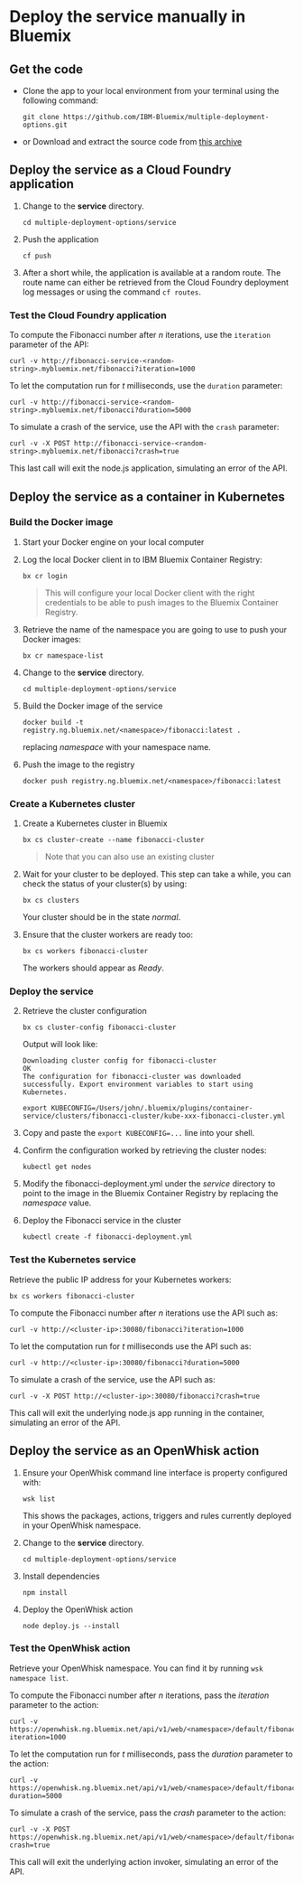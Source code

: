 # Deploy the service manually in Bluemix

## Get the code

* Clone the app to your local environment from your terminal using the following command:

   ```
   git clone https://github.com/IBM-Bluemix/multiple-deployment-options.git
   ```

* or Download and extract the source code from [this archive](https://github.com/IBM-Bluemix/multiple-deployment-options/archive/master.zip)

## Deploy the service as a Cloud Foundry application

1. Change to the **service** directory.

   ```
   cd multiple-deployment-options/service
   ```

2. Push the application

   ```
   cf push
   ```

3. After a short while, the application is available at a random route. The route name can either be retrieved from the Cloud Foundry deployment log messages or using the command `cf routes`.

### Test the Cloud Foundry application

To compute the Fibonacci number after *n* iterations, use the `iteration` parameter of the API:

   ```
   curl -v http://fibonacci-service-<random-string>.mybluemix.net/fibonacci?iteration=1000
   ```

To let the computation run for *t* milliseconds, use the `duration` parameter:

   ```
   curl -v http://fibonacci-service-<random-string>.mybluemix.net/fibonacci?duration=5000
   ```

To simulate a crash of the service, use the API with the `crash` parameter:

   ```
   curl -v -X POST http://fibonacci-service-<random-string>.mybluemix.net/fibonacci?crash=true
   ```

This last call will exit the node.js application, simulating an error of the API.

## Deploy the service as a container in Kubernetes

### Build the Docker image

1. Start your Docker engine on your local computer

5. Log the local Docker client in to IBM Bluemix Container Registry:

   ```
   bx cr login
   ```

   > This will configure your local Docker client with the right credentials to be able to push images to the Bluemix Container Registry.

6. Retrieve the name of the namespace you are going to use to push your Docker images:

   ```
   bx cr namespace-list
   ```

7. Change to the **service** directory.

   ```
   cd multiple-deployment-options/service
   ```

8. Build the Docker image of the service

   ```
   docker build -t registry.ng.bluemix.net/<namespace>/fibonacci:latest .
   ```

   replacing *namespace* with your namespace name.

9. Push the image to the registry

   ```
   docker push registry.ng.bluemix.net/<namespace>/fibonacci:latest
   ```

### Create a Kubernetes cluster

1. Create a Kubernetes cluster in Bluemix

   ```
   bx cs cluster-create --name fibonacci-cluster
   ```

   > Note that you can also use an existing cluster

1. Wait for your cluster to be deployed. This step can take a while, you can check the status of your cluster(s) by using:

   ```
   bx cs clusters
   ```

   Your cluster should be in the state *normal*.

1. Ensure that the cluster workers are ready too:

   ```
   bx cs workers fibonacci-cluster
   ```

   The workers should appear as *Ready*.

### Deploy the service

2. Retrieve the cluster configuration

   ```
   bx cs cluster-config fibonacci-cluster
   ```

   Output will look like:

   ```
   Downloading cluster config for fibonacci-cluster
   OK
   The configuration for fibonacci-cluster was downloaded successfully. Export environment variables to start using Kubernetes.

   export KUBECONFIG=/Users/john/.bluemix/plugins/container-service/clusters/fibonacci-cluster/kube-xxx-fibonacci-cluster.yml
   ```

3. Copy and paste the `export KUBECONFIG=...` line into your shell.

4. Confirm the configuration worked by retrieving the cluster nodes:

   ```
   kubectl get nodes
   ```

10. Modify the fibonacci-deployment.yml under the *service* directory to point to the image in the Bluemix Container Registry by replacing the *namespace* value.

11. Deploy the Fibonacci service in the cluster

    ```
    kubectl create -f fibonacci-deployment.yml
    ```

### Test the Kubernetes service

Retrieve the public IP address for your Kubernetes workers:

   ```
   bx cs workers fibonacci-cluster
   ```

To compute the Fibonacci number after *n* iterations use the API such as:

   ```
   curl -v http://<cluster-ip>:30080/fibonacci?iteration=1000
   ```

To let the computation run for *t* milliseconds use the API such as:

   ```
   curl -v http://<cluster-ip>:30080/fibonacci?duration=5000
   ```

To simulate a crash of the service, use the API such as:

   ```
   curl -v -X POST http://<cluster-ip>:30080/fibonacci?crash=true
   ```

This call will exit the underlying node.js app running in the container, simulating an error of the API.

## Deploy the service as an OpenWhisk action

1. Ensure your OpenWhisk command line interface is property configured with:

   ```
   wsk list
   ```

   This shows the packages, actions, triggers and rules currently deployed in your OpenWhisk namespace.

2. Change to the **service** directory.

   ```
   cd multiple-deployment-options/service
   ```

3. Install dependencies

   ```
   npm install
   ```

4. Deploy the OpenWhisk action

   ```
   node deploy.js --install
   ```

### Test the OpenWhisk action

Retrieve your OpenWhisk namespace. You can find it by running `wsk namespace list`.

To compute the Fibonacci number after *n* iterations, pass the *iteration* parameter to the action:

   ```
   curl -v https://openwhisk.ng.bluemix.net/api/v1/web/<namespace>/default/fibonacci?iteration=1000
   ```

To let the computation run for *t* milliseconds, pass the *duration* parameter to the action:

   ```
   curl -v https://openwhisk.ng.bluemix.net/api/v1/web/<namespace>/default/fibonacci?duration=5000
   ```

To simulate a crash of the service, pass the *crash* parameter to the action:

   ```
   curl -v -X POST https://openwhisk.ng.bluemix.net/api/v1/web/<namespace>/default/fibonacci?crash=true
   ```

This call will exit the underlying action invoker, simulating an error of the API.
